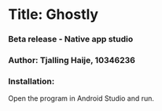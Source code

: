 # Title: Ghostly

### Beta release - Native app studio
### Author: Tjalling Haije, 10346236

### Installation: 
Open the program in Android Studio and run.
